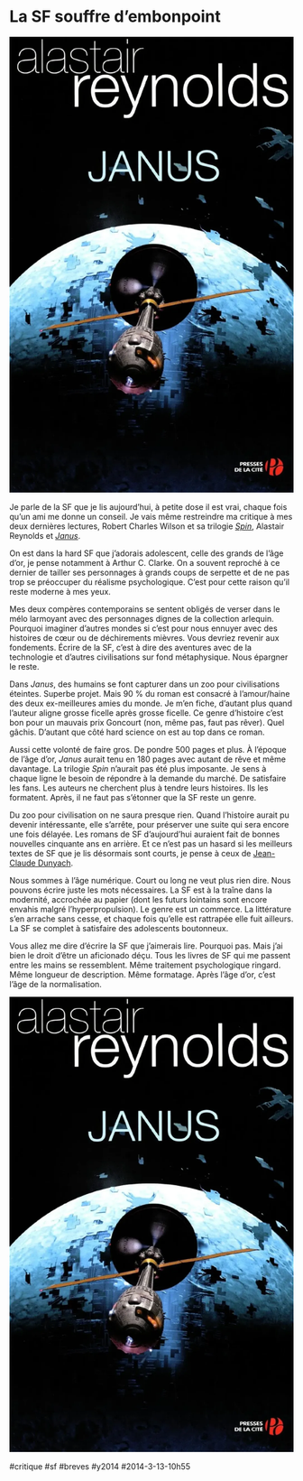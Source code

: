 # La SF souffre d’embonpoint

![](_i/janus.webp)

Je parle de la SF que je lis aujourd’hui, à petite dose il est vrai, chaque fois qu’un ami me donne un conseil. Je vais même restreindre ma critique à mes deux dernières lectures, Robert Charles Wilson et sa trilogie [*Spin*](http://fr.wikipedia.org/wiki/Spin_(roman)), Alastair Reynolds et [*Janus*](http://fr.wikipedia.org/wiki/Janus_(roman)).

On est dans la hard SF que j’adorais adolescent, celle des grands de l’âge d’or, je pense notamment à Arthur C. Clarke. On a souvent reproché à ce dernier de tailler ses personnages à grands coups de serpette et de ne pas trop se préoccuper du réalisme psychologique. C’est pour cette raison qu’il reste moderne à mes yeux.

Mes deux compères contemporains se sentent obligés de verser dans le mélo larmoyant avec des personnages dignes de la collection arlequin. Pourquoi imaginer d’autres mondes si c’est pour nous ennuyer avec des histoires de cœur ou de déchirements mièvres. Vous devriez revenir aux fondements. Écrire de la SF, c’est à dire des aventures avec de la technologie et d’autres civilisations sur fond métaphysique. Nous épargner le reste.

Dans *Janus*, des humains se font capturer dans un zoo pour civilisations éteintes. Superbe projet. Mais 90 % du roman est consacré à l’amour/haine des deux ex-meilleures amies du monde. Je m’en fiche, d’autant plus quand l’auteur aligne grosse ficelle après grosse ficelle. Ce genre d’histoire c’est bon pour un mauvais prix Goncourt (non, même pas, faut pas rêver). Quel gâchis. D’autant que côté hard science on est au top dans ce roman.

Aussi cette volonté de faire gros. De pondre 500 pages et plus. À l’époque de l’âge d’or, *Janus* aurait tenu en 180 pages avec autant de rêve et même davantage. La trilogie *Spin* n’aurait pas été plus imposante. Je sens à chaque ligne le besoin de répondre à la demande du marché. De satisfaire les fans. Les auteurs ne cherchent plus à tendre leurs histoires. Ils les formatent. Après, il ne faut pas s’étonner que la SF reste un genre.

Du zoo pour civilisation on ne saura presque rien. Quand l’histoire aurait pu devenir intéressante, elle s’arrête, pour préserver une suite qui sera encore une fois délayée. Les romans de SF d’aujourd’hui auraient fait de bonnes nouvelles cinquante ans en arrière. Et ce n’est pas un hasard si les meilleurs textes de SF que je lis désormais sont courts, je pense à ceux de [Jean-Claude Dunyach](http://fr.wikipedia.org/wiki/Jean-Claude_Dunyach).

Nous sommes à l’âge numérique. Court ou long ne veut plus rien dire. Nous pouvons écrire juste les mots nécessaires. La SF est à la traîne dans la modernité, accrochée au papier (dont les futurs lointains sont encore envahis malgré l’hyperpropulsion). Le genre est un commerce. La littérature s’en arrache sans cesse, et chaque fois qu’elle est rattrapée elle fuit ailleurs. La SF se complet à satisfaire des adolescents boutonneux.

Vous allez me dire d’écrire la SF que j’aimerais lire. Pourquoi pas. Mais j’ai bien le droit d’être un aficionado déçu. Tous les livres de SF qui me passent entre les mains se ressemblent. Même traitement psychologique ringard. Même longueur de description. Même formatage. Après l’âge d’or, c’est l’âge de la normalisation.

![janus](_i/janus.webp)



#critique #sf #breves #y2014 #2014-3-13-10h55
